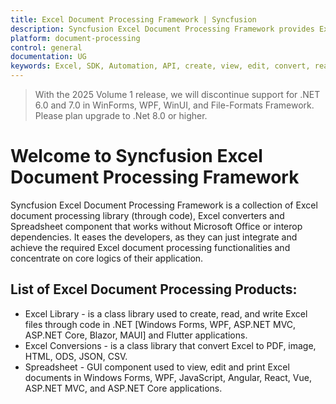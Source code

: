 ```yaml
---
title: Excel Document Processing Framework | Syncfusion
description: Syncfusion Excel Document Processing Framework provides Excel document processing library, Excel converters and Spreadsheet component without Microsoft Office.
platform: document-processing
control: general
documentation: UG
keywords: Excel, SDK, Automation, API, create, view, edit, convert, read
---
```


> With the 2025 Volume 1 release, we will discontinue support for .NET 6.0 and 7.0 in WinForms, WPF, WinUI, and File-Formats Framework. Please plan upgrade to .Net 8.0 or higher.

# Welcome to Syncfusion Excel Document Processing Framework

Syncfusion Excel Document Processing Framework is a collection of Excel document processing library (through code), Excel converters and Spreadsheet component that works without Microsoft Office or interop dependencies. It eases the developers, as they can just integrate and achieve the required Excel document processing functionalities and concentrate on core logics of their application.


## List of Excel Document Processing Products:

* Excel Library - is a class library used to create, read, and write Excel files through code in .NET [Windows Forms, WPF, ASP.NET MVC, ASP.NET Core, Blazor, MAUI] and Flutter applications.
* Excel Conversions - is a class library that convert Excel to PDF, image, HTML, ODS, JSON, CSV.
* Spreadsheet - GUI component used to view, edit and print Excel documents in Windows Forms, WPF, JavaScript, Angular, React, Vue, ASP.NET MVC, and ASP.NET Core applications.

